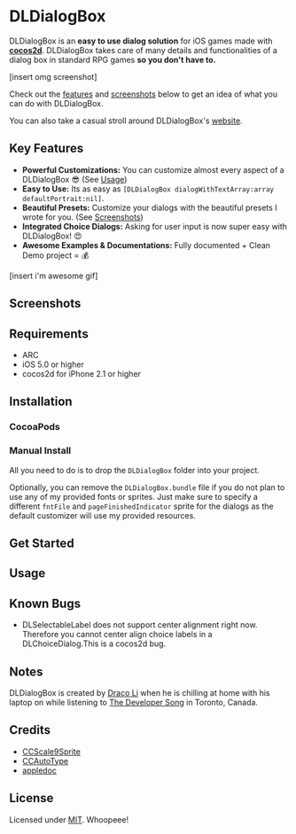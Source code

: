 # DLDialogBox

DLDialogBox is an __easy to use dialog solution__ for iOS games made with __[cocos2d](http://www.cocos2d-iphone.org/)__. DLDialogBox takes care of many details and functionalities of a dialog box in standard RPG games __so you don't have to.__ 

[insert omg screenshot]

Check out the [features](#features) and [screenshots](#screenshots) below to get an idea of what you can do with DLDialogBox.

You can also take a casual stroll around DLDialogBox's [website](http://www.dracoli.com).

## Key Features

- **Powerful Customizations:** You can customize almost every aspect of a DLDialogBox :sunglasses: (See [Usage](#usage))
- **Easy to Use:** Its as easy as `[DLDialogBox dialogWithTextArray:array defaultPortrait:nil]`.
- **Beautiful Presets:** Customize your dialogs with the beautiful presets I wrote for you. (See [Screenshots](#screenshots))
- **Integrated Choice Dialogs:** Asking for user input is now super easy with DLDialogBox! :heart_eyes:
- **Awesome Examples & Documentations:** Fully documented + Clean Demo project = :moneybag:

[insert i'm awesome gif]

## Screenshots

## Requirements
- ARC
- iOS 5.0 or higher
- cocos2d for iPhone 2.1 or higher

## Installation

### CocoaPods


### Manual Install
All you need to do is to drop the `DLDialogBox` folder into your project.

Optionally, you can remove the `DLDialogBox.bundle` file if you do not plan to use any of my provided fonts or sprites. Just make sure to specify a different `fntFile` and `pageFinishedIndicator` sprite for the dialogs as the default customizer will use my provided resources.

## Get Started

## Usage

## Known Bugs
- DLSelectableLabel does not support center alignment right now. Therefore you cannot center align choice labels in a DLChoiceDialog.This is a cocos2d bug.

## Notes
DLDialogBox is created by [Draco Li](http://www.dracoli.com) when he is chilling at home with his laptop on while listening to [The Developer Song](http://www.youtube.com/watch?v=TROd29XFHY0) in Toronto, Canada.

## Credits
- [CCScale9Sprite](https://github.com/YannickL/CCControlExtension/tree/master/CCControlExtension/CCControl/Utils)
- [CCAutoType](https://github.com/sceresia/CCAutoType)
- [appledoc](http://gentlebytes.com/appledoc/)

## License
Licensed under [MIT](http://www.opensource.org/licenses/mit-license.php). Whoopeee!
